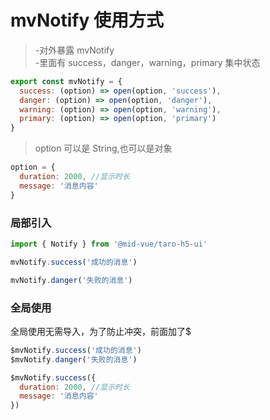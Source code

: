 # mvNotify 使用方式

> -对外暴露 mvNotify  
> -里面有 success，danger，warning，primary 集中状态

```js
export const mvNotify = {
  success: (option) => open(option, 'success'),
  danger: (option) => open(option, 'danger'),
  warning: (option) => open(option, 'warning'),
  primary: (option) => open(option, 'primary')
}
```

> option 可以是 String,也可以是对象

```js
option = {
  duration: 2000, //显示时长
  message: '消息内容'
}
```

### 局部引入

```js
import { Notify } from '@mid-vue/taro-h5-ui'

mvNotify.success('成功的消息')

mvNotify.danger('失败的消息')
```

### 全局使用

全局使用无需导入，为了防止冲突，前面加了\$

```js
$mvNotify.success('成功的消息')
$mvNotify.danger('失败的消息')

$mvNotify.success({
  duration: 2000, //显示时长
  message: '消息内容'
})
```
